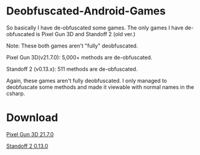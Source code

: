 # Deobfuscated-Android-Games
So basically I have de-obfuscated some games. 
The only games I have de-obfuscated is Pixel Gun 3D and Standoff 2 (old ver.)

Note: These both games aren't "fully" deobfuscated. 

Pixel Gun 3D(v21.7.0): 5,000+ methods are de-obfuscated.

Standoff 2 (v0.13.x): 511 methods are de-obfuscated.

Again, these games aren't fully deobfuscated. I only managed to deobfuscate some methods and made it viewable with normal names in the csharp.

# Download
[Pixel Gun 3D 21.7.0](https://github.com/SliceCast/Deobfuscated-Android-Games/releases/download/CSharp/PG3DDeobfuscation21.7.0.cs)

[Standoff 2 0.13.0](https://github.com/SliceCast/Deobfuscated-Android-Games/releases/download/CSharp/Standoff2.cs)

